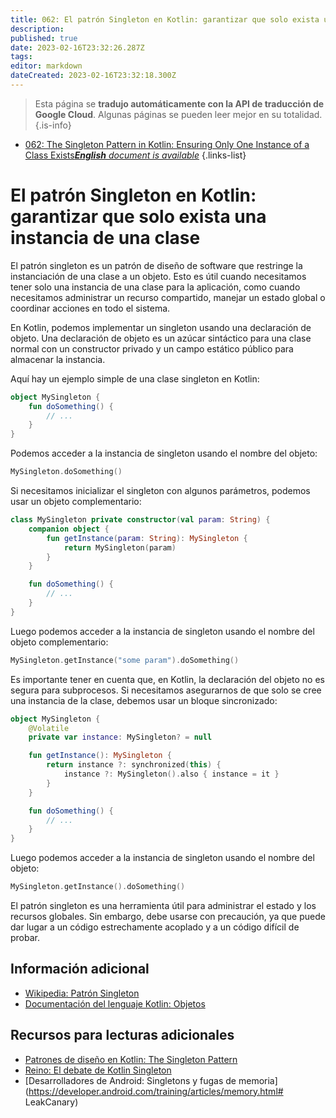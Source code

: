 ```yaml
---
title: 062: El patrón Singleton en Kotlin: garantizar que solo exista una instancia de una clase
description: 
published: true
date: 2023-02-16T23:32:26.287Z
tags: 
editor: markdown
dateCreated: 2023-02-16T23:32:18.300Z
---
```


> Esta página se **tradujo automáticamente con la API de traducción de Google Cloud**.
Algunas páginas se pueden leer mejor en su totalidad.{.is-info}



- [062: The Singleton Pattern in Kotlin: Ensuring Only One Instance of a Class Exists***English** document is available*](/en/Knowledge-base/Kotlin/Learning/062-the-singleton-pattern-in-kotlin-ensuring-only-one-instance-of-a-class-exists)
{.links-list}


# El patrón Singleton en Kotlin: garantizar que solo exista una instancia de una clase

El patrón singleton es un patrón de diseño de software que restringe la instanciación de una clase a un objeto. Esto es útil cuando necesitamos tener solo una instancia de una clase para la aplicación, como cuando necesitamos administrar un recurso compartido, manejar un estado global o coordinar acciones en todo el sistema.

En Kotlin, podemos implementar un singleton usando una declaración de objeto. Una declaración de objeto es un azúcar sintáctico para una clase normal con un constructor privado y un campo estático público para almacenar la instancia.

Aquí hay un ejemplo simple de una clase singleton en Kotlin:

```kotlin
object MySingleton {
    fun doSomething() {
        // ...
    }
}
```

Podemos acceder a la instancia de singleton usando el nombre del objeto:

```kotlin
MySingleton.doSomething()
```

Si necesitamos inicializar el singleton con algunos parámetros, podemos usar un objeto complementario:

```kotlin
class MySingleton private constructor(val param: String) {
    companion object {
        fun getInstance(param: String): MySingleton {
            return MySingleton(param)
        }
    }

    fun doSomething() {
        // ...
    }
}
```

Luego podemos acceder a la instancia de singleton usando el nombre del objeto complementario:

```kotlin
MySingleton.getInstance("some param").doSomething()
```

Es importante tener en cuenta que, en Kotlin, la declaración del objeto no es segura para subprocesos. Si necesitamos asegurarnos de que solo se cree una instancia de la clase, debemos usar un bloque sincronizado:

```kotlin
object MySingleton {
    @Volatile
    private var instance: MySingleton? = null

    fun getInstance(): MySingleton {
        return instance ?: synchronized(this) {
            instance ?: MySingleton().also { instance = it }
        }
    }

    fun doSomething() {
        // ...
    }
}
```

Luego podemos acceder a la instancia de singleton usando el nombre del objeto:

```kotlin
MySingleton.getInstance().doSomething()
```

El patrón singleton es una herramienta útil para administrar el estado y los recursos globales. Sin embargo, debe usarse con precaución, ya que puede dar lugar a un código estrechamente acoplado y a un código difícil de probar.

## Información adicional

* [Wikipedia: Patrón Singleton](https://en.wikipedia.org/wiki/Singleton_pattern)
* [Documentación del lenguaje Kotlin: Objetos](https://kotlinlang.org/docs/reference/objects.html)

## Recursos para lecturas adicionales

* [Patrones de diseño en Kotlin: The Singleton Pattern](https://antonioleiva.com/kotlin-singleton/)
* [Reino: El debate de Kotlin Singleton](https://academy.realm.io/posts/kotlin-singleton-debate/)
* [Desarrolladores de Android: Singletons y fugas de memoria](https://developer.android.com/training/articles/memory.html# LeakCanary)